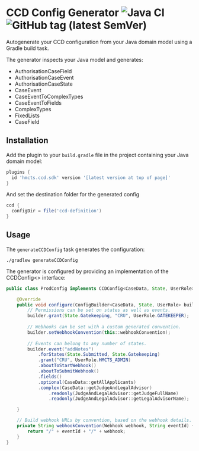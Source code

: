 # CCD Config Generator ![Java CI](https://github.com/hmcts/ccd-config-generator/workflows/Java%20CI/badge.svg?branch=master) ![GitHub tag (latest SemVer)](https://img.shields.io/github/v/tag/hmcts/ccd-config-generator?label=release)

Autogenerate your CCD configuration from your Java domain model using a Gradle build task.

The generator inspects your Java model and generates:

* AuthorisationCaseField
* AuthorisationCaseEvent
* AuthorisationCaseState
* CaseEvent
* CaseEventToComplexTypes
* CaseEventToFields
* ComplexTypes
* FixedLists
* CaseField

## Installation

Add the plugin to your `build.gradle` file in the project containing your Java domain model:

```groovy
plugins {
  id 'hmcts.ccd.sdk' version '[latest version at top of page]'
}
```

And set the destination folder for the generated config

```groovy
ccd {
  configDir = file('ccd-definition')
}
```

## Usage

The `generateCCDConfig` task generates the configuration:

```shell
./gradlew generateCCDConfig
```

The generator is configured by providing an implementation of the CCDConfig<> interface:

```java
public class ProdConfig implements CCDConfig<CaseData, State, UserRole> {

    @Override
    public void configure(ConfigBuilder<CaseData, State, UserRole> builder) {
        // Permissions can be set on states as well as events.
        builder.grant(State.Gatekeeping, "CRU", UserRole.GATEKEEPER);
        
        // Webhooks can be set with a custom generated convention.
        builder.setWebhookConvention(this::webhookConvention);
        
        // Events can belong to any number of states.
        builder.event("addNotes")
            .forStates(State.Submitted, State.Gatekeeping)
            .grant("CRU", UserRole.HMCTS_ADMIN)
            .aboutToStartWebhook()
            .aboutToSubmitWebhook()
            .fields()
            .optional(CaseData::getAllApplicants)
            .complex(CaseData::getJudgeAndLegalAdvisor)
                .readonly(JudgeAndLegalAdvisor::getJudgeFullName)
                .readonly(JudgeAndLegalAdvisor::getLegalAdvisorName);

    }

    // Build webhook URLs by convention, based on the webhook details.
    private String webhookConvention(Webhook webhook, String eventId) {
        return "/" + eventId + "/" + webhook;
    }
}
```

